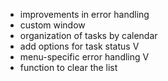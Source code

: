 - improvements in error handling   
- custom window   
- organization of tasks by calendar
- add options for task status  V
- menu-specific error handling V
- function to clear the list